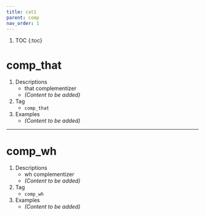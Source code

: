 ```yaml
---
title: cat1
parent: comp
nav_order: 1
---
```

1. TOC
{:toc}

# comp_that

1. Descriptions
    - that complementizer
    - *(Content to be added)*
2. Tag
    - `comp_that`
3. Examples
    - *(Content to be added)*

---

# comp_wh

1. Descriptions
    - wh complementizer
    - *(Content to be added)*
2. Tag
    - `comp_wh`
3. Examples
    - *(Content to be added)*
